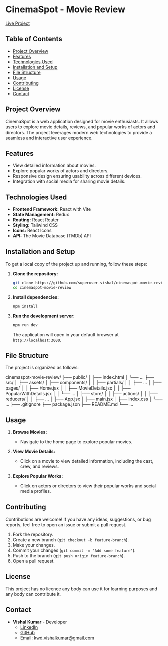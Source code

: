 # CinemaSpot - Movie Review

[Live Project](https://cinemaspot-movie-review.vercel.app/)

## Table of Contents

- [Project Overview](#project-overview)
- [Features](#features)
- [Technologies Used](#technologies-used)
- [Installation and Setup](#installation-and-setup)
- [File Structure](#file-structure)
- [Usage](#usage)
- [Contributing](#contributing)
- [License](#license)
- [Contact](#contact)

## Project Overview

CinemaSpot is a web application designed for movie enthusiasts. It allows users to explore movie details, reviews, and popular works of actors and directors. The project leverages modern web technologies to provide a seamless and interactive user experience.

## Features

- View detailed information about movies.
- Explore popular works of actors and directors.
- Responsive design ensuring usability across different devices.
- Integration with social media for sharing movie details.

## Technologies Used

- **Frontend Framework:** React with Vite
- **State Management:** Redux
- **Routing:** React Router
- **Styling:** Tailwind CSS
- **Icons:** React Icons
- **API:** The Movie Database (TMDb) API

## Installation and Setup

To get a local copy of the project up and running, follow these steps:

1. **Clone the repository:**

    ```sh
    git clone https://github.com/superuser-vishal/cinemaspot-movie-review.git
    cd cinemaspot-movie-review
    ```

2. **Install dependencies:**

    ```sh
    npm install
    ```

3. **Run the development server:**

    ```sh
    npm run dev
    ```

    The application will open in your default browser at `http://localhost:3000`.

## File Structure

The project is organized as follows:

cinemaspot-movie-review/
├── public/
│ ├── index.html
│ └── ...
├── src/
│ ├── assets/
│ ├── components/
│ │ ├── partials/
│ │ ├── ...
│ ├── pages/
│ │ ├── Home.jsx
│ │ ├── MovieDetails.jsx
│ │ ├── PopularWithDetails.jsx
│ │ └── ...
│ ├── store/
│ │ ├── actions/
│ │ ├── reducers/
│ │ ├── ...
│ ├── App.jsx
│ ├── main.jsx
│ ├── index.css
│ └── ...
├── .gitignore
├── package.json
├── README.md
└── ...

## Usage

1. **Browse Movies:**
   - Navigate to the home page to explore popular movies.

2. **View Movie Details:**
   - Click on a movie to view detailed information, including the cast, crew, and reviews.

3. **Explore Popular Works:**
   - Click on actors or directors to view their popular works and social media profiles.

## Contributing

Contributions are welcome! If you have any ideas, suggestions, or bug reports, feel free to open an issue or submit a pull request.

1. Fork the repository.
2. Create a new branch (`git checkout -b feature-branch`).
3. Make your changes.
4. Commit your changes (`git commit -m 'Add some feature'`).
5. Push to the branch (`git push origin feature-branch`).
6. Open a pull request.

## License

This project has no licence any body can use it for learning purposes and any body can contribute it.

## Contact

- **Vishal Kumar** - Developer
  - [LinkedIn](https://www.linkedin.com/in/kwd-vishalkumar/)
  - [GitHub](https://github.com/superuser-vishal/cinemaspot-movie-review)
  - Email: [kwd.vishalkumar@gmail.com](mailto:kwd.vishalkumar@gmail.com)
